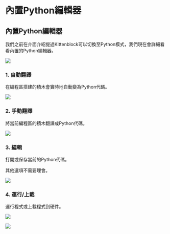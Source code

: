 # 內置Python編輯器

## 內置Python編輯器

我們之前在介面介紹提過Kittenblock可以切換至Python模式，我們現在會詳細看看內置的Python編輯器。

![](https://kittenbothk.readthedocs.io/en/latest/\_images/python1.png)

### 1. 自動翻譯

在編程區搭建的積木會實時地自動變為Python代碼。

![](https://kittenbothk.readthedocs.io/en/latest/\_images/python2.png)

### 2. 手動翻譯

將當前編程區的積木翻譯成Python代碼。

![](https://kittenbothk.readthedocs.io/en/latest/\_images/python3.png)

### 3. 編輯

打開或保存當前的Python代碼。

其他選項不需要理會。

![](https://kittenbothk.readthedocs.io/en/latest/\_images/python4.png)

### 4. 運行/上載

運行程式或上載程式到硬件。

![](https://kittenbothk.readthedocs.io/en/latest/\_images/python5.png)

![](https://kittenbothk.readthedocs.io/en/latest/\_images/python6.png)

